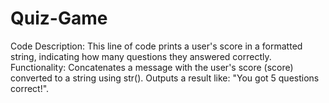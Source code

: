 # Quiz-Game
Code Description: This line of code prints a user's score in a formatted string, indicating how many questions they answered correctly.  Functionality:  Concatenates a message with the user's score (score) converted to a string using str().  Outputs a result like: "You got 5 questions correct!".
